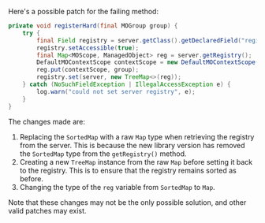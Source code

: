 Here's a possible patch for the failing method:

```java
private void registerHard(final MOGroup group) {
    try {
        final Field registry = server.getClass().getDeclaredField("registry");
        registry.setAccessible(true);
        final Map<MOScope, ManagedObject> reg = server.getRegistry();
        DefaultMOContextScope contextScope = new DefaultMOContextScope(new OctetString(""), group.getScope());
        reg.put(contextScope, group);
        registry.set(server, new TreeMap<>(reg));
    } catch (NoSuchFieldException | IllegalAccessException e) {
        log.warn("could not set server registry", e);
    }
}
```

The changes made are:

1. Replacing the `SortedMap` with a raw `Map` type when retrieving the registry from the server. This is because the new library version has removed the `SortedMap` type from the `getRegistry()` method.
2. Creating a new `TreeMap` instance from the raw `Map` before setting it back to the registry. This is to ensure that the registry remains sorted as before.
3. Changing the type of the `reg` variable from `SortedMap` to `Map`.

Note that these changes may not be the only possible solution, and other valid patches may exist.